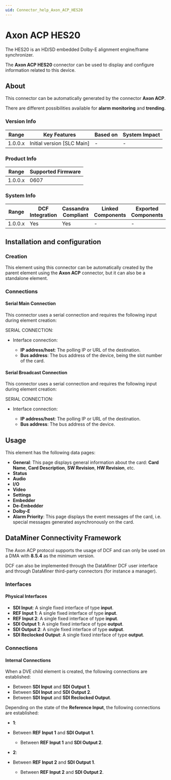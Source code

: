 ```yaml
---
uid: Connector_help_Axon_ACP_HES20
---
```


# Axon ACP HES20

The HES20 is an HD/SD embedded Dolby-E alignment engine/frame synchronizer.

The **Axon ACP HES20** connector can be used to display and configure information related to this device.

## About

This connector can be automatically generated by the connector **Axon ACP**.

There are different possibilities available for **alarm monitoring** and **trending**.

### Version Info

| **Range** | **Key Features**             | **Based on** | **System Impact** |
|-----------|------------------------------|--------------|-------------------|
| 1.0.0.x   | Initial version \[SLC Main\] | \-           | \-                |

### Product Info

| Range     | Supported Firmware     |
|-----------|------------------------|
| 1.0.0.x   | 0607                   |

### System Info

| Range     | DCF Integration     | Cassandra Compliant     | Linked Components     | Exported Components     |
|-----------|---------------------|-------------------------|-----------------------|-------------------------|
| 1.0.0.x   | Yes                 | Yes                     | \-                    | \-                      |

## Installation and configuration

### Creation

This element using this connector can be automatically created by the parent element using the **Axon ACP** connector, but it can also be a standalone element.

### Connections

#### Serial Main Connection

This connector uses a serial connection and requires the following input during element creation:

SERIAL CONNECTION:

- Interface connection:

  - **IP address/host**: The polling IP or URL of the destination.
  - **Bus address**: The bus address of the device, being the slot number of the card.

#### Serial Broadcast Connection

This connector uses a serial connection and requires the following input during element creation:

SERIAL CONNECTION:

- Interface connection:

  - **IP address/host**: The polling IP or URL of the destination.
  - **Bus address**: The bus address of the device.

## Usage

This element has the following data pages:

- **General**: This page displays general information about the card: **Card Name**, **Card Description**, **SW Revision**, **HW Revision**, etc.
- **Status**
- **Audio**
- **I/O**
- **Video**
- **Settings**
- **Embedder**
- **De-Embedder**
- **Dolby-E**
- **Alarm Priority**: This page displays the event messages of the card, i.e. special messages generated asynchronously on the card.

## DataMiner Connectivity Framework

The Axon ACP protocol supports the usage of DCF and can only be used on a DMA with **8.5.4** as the minimum version.

DCF can also be implemented through the DataMiner DCF user interface and through DataMiner third-party connectors (for instance a manager).

### Interfaces

#### Physical Interfaces

- **SDI Input**: A single fixed interface of type **input**.
- **REF Input 1**: A single fixed interface of type **input**.
- **REF Input 2**: A single fixed interface of type **input**.
- **SDI Output 1**: A single fixed interface of type **output**.
- **SDI Output 2**: A single fixed interface of type **output**.
- **SDI Reclocked Output**: A single fixed interface of type **output**.

### Connections

#### Internal Connections

When a DVE child element is created, the following connections are established:

- Between **SDI Input** and **SDI Output 1**.
- Between **SDI Input** and **SDI Output 2**.
- Between **SDI Input** and **SDI Reclocked Output**.

Depending on the state of the **Reference Input**, the following connections are established:

- **1**:

- Between **REF Input 1** and **SDI Output 1**.
  - Between **REF Input 1** and **SDI Output 2**.

- **2**:

- Between **REF Input 2** and **SDI Output 1**.
  - Between **REF Input 2** and **SDI Output 2**.
